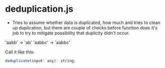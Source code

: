 # deduplication.js

- Tries to assume whether data is duplicated, how much and tries to clean up duplication,
but there are couple of checks before function does it's job to try to mitigate possibility
that duplicity didn't occur.

'aabb' -> 'ab'
'aabbc' -> 'aabbc'

Call it like this:

```javascript
deduplicate(input: any): string;
```
